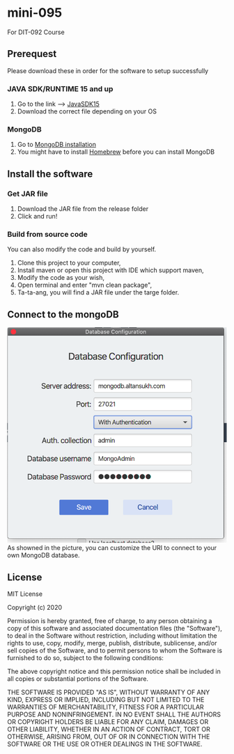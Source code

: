 # mini-095

For DIT-092 Course

## Prerequest
Please download these in order for the software to setup successfully

### JAVA SDK/RUNTIME 15 and up
1. Go to the link --><!--Link--> 
[JavaSDK15](https://www.oracle.com/java/technologies/javase/jdk15-archive-downloads.html)
2. Download the correct file depending on your OS

### MongoDB
1. Go to <!--Link-->
[MongoDB installation](https://docs.mongodb.com/manual/installation/)
2. You might have to install <!--Link-->
[Homebrew](https://brew.sh/#install) before you can install MongoDB



## Install the software
### Get JAR file
1. Download the JAR file from the release folder
2. Click and run!
### Build from source code
You can also modify the code and build by yourself.
1. Clone this project to your computer,
2. Install maven or open this project with IDE which support maven,
3. Modify the code as your wish,
4. Open terminal and enter "mvn clean package",
5. Ta-ta-ang, you will find a JAR file under the targe folder.

## Connect to the mongoDB
![Database configuration](/mini-095/pic/screenshot.png)
As showned in the picture, you can customize the URI to connect to your own MongoDB database.


## License
MIT License

Copyright (c) 2020 

Permission is hereby granted, free of charge, to any person obtaining a copy
of this software and associated documentation files (the "Software"), to deal
in the Software without restriction, including without limitation the rights
to use, copy, modify, merge, publish, distribute, sublicense, and/or sell
copies of the Software, and to permit persons to whom the Software is
furnished to do so, subject to the following conditions:

The above copyright notice and this permission notice shall be included in all
copies or substantial portions of the Software.

THE SOFTWARE IS PROVIDED "AS IS", WITHOUT WARRANTY OF ANY KIND, EXPRESS OR
IMPLIED, INCLUDING BUT NOT LIMITED TO THE WARRANTIES OF MERCHANTABILITY,
FITNESS FOR A PARTICULAR PURPOSE AND NONINFRINGEMENT. IN NO EVENT SHALL THE
AUTHORS OR COPYRIGHT HOLDERS BE LIABLE FOR ANY CLAIM, DAMAGES OR OTHER
LIABILITY, WHETHER IN AN ACTION OF CONTRACT, TORT OR OTHERWISE, ARISING FROM,
OUT OF OR IN CONNECTION WITH THE SOFTWARE OR THE USE OR OTHER DEALINGS IN THE
SOFTWARE.

